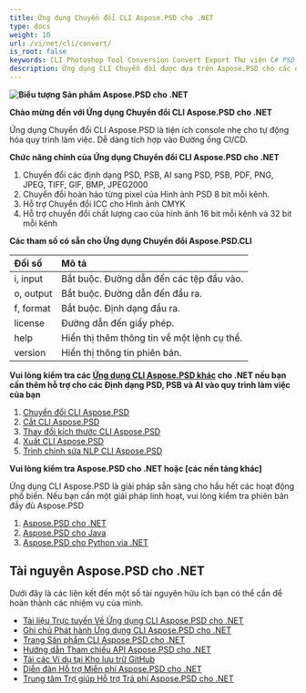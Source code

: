 ```yaml
---
title: Ứng dụng Chuyển đổi CLI Aspose.PSD cho .NET
type: docs
weight: 10
url: /vi/net/cli/convert/
is_root: false
keywords: CLI Photoshop Tool Conversion Convert Export Thư viện C# PSD API
description: Ứng dụng CLI Chuyển đổi được dựa trên Aspose.PSD cho các định dạng tệp PSD, PSB và AI. Tự động hóa CI/CD không cần mã. Hỗ trợ chuyển đổi từ PSD, PSB, xuất AI sang PDF, TIFF, JPEG, JPEG2000, PNG, GIF và BMP. Không cần phải cài đặt Adobe Photoshop hoặc Adobe Illustrator và có thể chạy từ console mà không cần mã bổ sung.
---
```


**![Biểu tượng Sản phẩm Aspose.PSD cho .NET](home_1.png)**

**Chào mừng đến với Ứng dụng Chuyển đổi CLI Aspose.PSD cho .NET**

Ứng dụng Chuyển đổi CLI Aspose.PSD là tiện ích console nhẹ cho tự động hóa quy trình làm việc. Dễ dàng tích hợp vào Đường ống CI/CD.

**Chức năng chính của Ứng dụng Chuyển đổi CLI Aspose.PSD cho .NET**

1. Chuyển đổi các định dạng PSD, PSB, AI sang PSD, PSB, PDF, PNG, JPEG, TIFF, GIF, BMP, JPEG2000
2. Chuyển đổi hoàn hảo từng pixel của Hình ảnh PSD 8 bit mỗi kênh.
3. Hỗ trợ Chuyển đổi ICC cho Hình ảnh CMYK
4. Hỗ trợ chuyển đổi chất lượng cao của hình ảnh 16 bit mỗi kênh và 32 bit mỗi kênh

**Các tham số có sẵn cho Ứng dụng Chuyển đổi Aspose.PSD.CLI**

| **Đối số** | **Mô tả**                                        |
|:-------------|:-------------------------------------------------------|
| i, input     | Bắt buộc. Đường dẫn đến các tệp đầu vào.                        |
| o, output    | Bắt buộc. Đường dẫn đến đầu ra.                         |
| f, format    | Bắt buộc. Định dạng đầu ra.                               |
| license      | Đường dẫn đến giấy phép.                                   |
| help         | Hiển thị thêm thông tin về một lệnh cụ thể.        |
| version      | Hiển thị thông tin phiên bản.                           |


**Vui lòng kiểm tra các [Ứng dụng CLI Aspose.PSD khác](https://docs.aspose.com/psd/net/cli) cho .NET nếu bạn cần thêm hỗ trợ cho các Định dạng PSD, PSB và AI vào quy trình làm việc của bạn**

1. [Chuyển đổi CLI Aspose.PSD](/psd/vi/net/cli/convert)
2. [Cắt CLI Aspose.PSD](/psd/vi/net/cli/crop)
3. [Thay đổi kích thước CLI Aspose.PSD](/psd/vi/net/cli/resize)
4. [Xuất CLI Aspose.PSD](/psd/vi/net/cli/export)
5. [Trình chỉnh sửa NLP CLI Aspose.PSD](/psd/vi/net/cli/nlp-editor)

**Vui lòng kiểm tra Aspose.PSD cho .NET hoặc [các nền tảng khác]**

Ứng dụng CLI Aspose.PSD là giải pháp sẵn sàng cho hầu hết các hoạt động phổ biến. Nếu bạn cần một giải pháp linh hoạt, vui lòng kiểm tra phiên bản đầy đủ Aspose.PSD

1. [Aspose.PSD cho .NET](https://releases.aspose.com/psd/net/)
2. [Aspose.PSD cho Java](https://releases.aspose.com/psd/java/) 
3. [Aspose.PSD cho Python via .NET](https://releases.aspose.com/psd/python-net/)

## **Tài nguyên Aspose.PSD cho .NET**

Dưới đây là các liên kết đến một số tài nguyên hữu ích bạn có thể cần để hoàn thành các nhiệm vụ của mình.

- [Tài liệu Trực tuyến Về Ứng dụng CLI Aspose.PSD cho .NET](/psd/vi/net/cli/convert)
- [Ghi chú Phát hành Ứng dụng CLI Aspose.PSD cho .NET](/psd/vi/net/cli/convert/release-notes/)
- [Trang Sản phẩm CLI Aspose.PSD cho .NET](https://products.aspose.com/psd/net/cli)
- [Hướng dẫn Tham chiếu API Aspose.PSD cho .NET](https://reference.aspose.com/net/psd)
- [Tải các Ví dụ tại Kho lưu trữ GitHub](https://github.com/aspose-psd/CLI-Applications)
- [Diễn đàn Hỗ trợ Miễn phí Aspose.PSD cho .NET](https://forum.aspose.com/c/psd)
- [Trung tâm Trợ giúp Hỗ trợ Trả phí Aspose.PSD cho .NET](https://helpdesk.aspose.com/)


